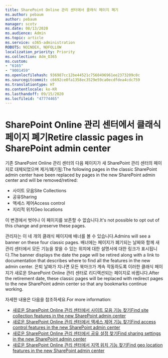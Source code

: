 ```yaml
---
title: SharePoint Online 관리 센터에서 클래식 페이지 폐기
ms.author: pebaum
author: pebaum
manager: scotv
ms.date: 08/13/2020
ms.audience: Admin
ms.topic: article
ms.service: o365-administration
ROBOTS: NOINDEX, NOFOLLOW
localization_priority: Priority
ms.collection: Adm_O365
ms.custom:
- "6165"
- "9001459"
ms.openlocfilehash: 936987cc12be44521c7560496961ee2373209c0c
ms.sourcegitcommit: c6692ce0fa1358ec3529e59ca0ecdfdea4cdc759
ms.translationtype: HT
ms.contentlocale: ko-KR
ms.lasthandoff: 09/15/2020
ms.locfileid: "47774465"
---
```

# <a name="retire-classic-pages-in-sharepoint-admin-center"></a><span data-ttu-id="d604c-102">SharePoint Online 관리 센터에서 클래식 페이지 폐기</span><span class="sxs-lookup"><span data-stu-id="d604c-102">Retire classic pages in SharePoint admin center</span></span>

<span data-ttu-id="d604c-103">기존 SharePoint Online 관리 센터의 다음 페이지가 새 SharePoint 관리 센터의 페이지로 대체되었으며 제거/폐기됨:</span><span class="sxs-lookup"><span data-stu-id="d604c-103">The following pages in the classic SharePoint admin center have been replaced by pages in the new SharePoint admin center and will be removed/retired:</span></span> 

- <span data-ttu-id="d604c-104">사이트 모음</span><span class="sxs-lookup"><span data-stu-id="d604c-104">Site Collections</span></span> 
- <span data-ttu-id="d604c-105">공유</span><span class="sxs-lookup"><span data-stu-id="d604c-105">Sharing</span></span>
- <span data-ttu-id="d604c-106">액세스 제어</span><span class="sxs-lookup"><span data-stu-id="d604c-106">Access control</span></span>
- <span data-ttu-id="d604c-107">지리적 위치</span><span class="sxs-lookup"><span data-stu-id="d604c-107">Geo locations</span></span>

<span data-ttu-id="d604c-108">이 변경에서 벗어나 이 페이지를 보존할 수 없습니다.</span><span class="sxs-lookup"><span data-stu-id="d604c-108">It's not possible to opt out of this change and preserve these pages.</span></span>

<span data-ttu-id="d604c-109">관리자는 이 네 개의 클래식 페이지에 배너를 볼 수 있습니다.</span><span class="sxs-lookup"><span data-stu-id="d604c-109">Admins will see a banner on these four classic pages.</span></span> <span data-ttu-id="d604c-110">배너에는 페이지가 폐기되는 날짜와 함께 새 관리 센터에서 모든 기능을 찾을 수 있는 위치에 대한 설명서에 대한 링크가 표시됩니다.</span><span class="sxs-lookup"><span data-stu-id="d604c-110">The banner displays the date the page will be retired along with a link to documentation that describes where to find all the features in the new admin center.</span></span> <span data-ttu-id="d604c-111">은퇴 날짜가 지나면 모든 북마크가 계속 작동하도록 이러한 클래식 페이지가 새로운 SharePoint Online 관리 센터로 리디렉션되는 페이지로 바뀝니다.</span><span class="sxs-lookup"><span data-stu-id="d604c-111">After the retirement date, these classic pages will be replaced with redirect pages to the new SharePoint admin center so that any bookmarks continue working.</span></span>
  
<span data-ttu-id="d604c-112">자세한 내용은 다음을 참조하세요.</span><span class="sxs-lookup"><span data-stu-id="d604c-112">For more information:</span></span>

- [<span data-ttu-id="d604c-113">새로운 SharePoint Online 관리 센터에서 사이트 모음 기능 찾기</span><span class="sxs-lookup"><span data-stu-id="d604c-113">Find site collection features in the new SharePoint admin center</span></span>](https://docs.microsoft.com/sharepoint/site-collections-page)
- [<span data-ttu-id="d604c-114">새로운 SharePoint Online 관리 센터에서 액세스 제어 기능 찾기</span><span class="sxs-lookup"><span data-stu-id="d604c-114">Find access control features in the new SharePoint admin center</span></span>](https://docs.microsoft.com/sharepoint/control-access)
- [<span data-ttu-id="d604c-115">새로운 SharePoint Online 관리 센터에서 공유 설정 찾기</span><span class="sxs-lookup"><span data-stu-id="d604c-115">Find sharing settings in the new SharePoint admin center</span></span>](https://docs.microsoft.com/sharepoint/sharing-settings)
- [<span data-ttu-id="d604c-116">새로운 SharePoint Online 관리 센터에서 지역 위치 기능 찾기</span><span class="sxs-lookup"><span data-stu-id="d604c-116">Find geo location features in the new SharePoint admin center</span></span>](https://docs.microsoft.com/sharepoint/manage-geo-locations)
